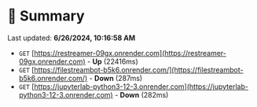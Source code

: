 # 📖 Summary
Last updated: **6/26/2024, 10:16:58 AM**

- `GET` [https://restreamer-09gx.onrender.com](https://restreamer-09gx.onrender.com) - **Up** (22416ms)
- `GET` [https://filestreambot-b5k6.onrender.com/](https://filestreambot-b5k6.onrender.com/) - **Down** (287ms)
- `GET` [https://jupyterlab-python3-12-3.onrender.com](https://jupyterlab-python3-12-3.onrender.com) - **Down** (282ms)
